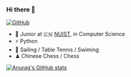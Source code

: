 ### Hi there 👋
[![GitHub](https://img.shields.io/badge/dynamic/json?logo=github&label=GitHub&labelColor=495867&color=495867&query=%24.data.totalSubs&url=https%3A%2F%2Fapi.spencerwoo.com%2Fsubstats%2F%3Fsource%3Dgithub%26queryKey%3Dhayschan&style=flat-square)](https://github.com/JZY-nuist)

- 🍻 Junior at 🇨🇳 [NUIST](https://www.nuist.edu.cn),  in Computer Science
- ⚡ Python
- 🏃 Sailing / Table Tennis / Swiming
- ♟ Chinese Chess / Chess 


[![Anurag's GitHub stats](https://github-readme-stats.vercel.app/api?username=JZY-nuist)](https://github.com/anuraghazra/github-readme-stats)
